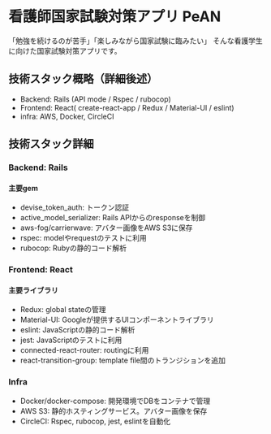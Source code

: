 # 看護師国家試験対策アプリ PeAN
「勉強を続けるのが苦手」「楽しみながら国家試験に臨みたい」
そんな看護学生に向けた国家試験対策アプリです。

## 技術スタック概略（詳細後述）
- Backend: Rails (API mode / Rspec / rubocop)
- Frontend: React( create-react-app / Redux / Material-UI / eslint)
- infra: AWS, Docker, CircleCI

## 技術スタック詳細
### Backend: Rails
#### 主要gem
- devise_token_auth: トークン認証
- active_model_serializer: Rails APIからのresponseを制御
- aws-fog/carrierwave: アバター画像をAWS S3に保存
- rspec: modelやrequestのテストに利用
- rubocop: Rubyの静的コード解析

### Frontend: React
#### 主要ライブラリ
- Redux: global stateの管理
- Material-UI: Googleが提供するUIコンポーネントライブラリ
- eslint: JavaScriptの静的コード解析
- jest: JavaScriptのテストに利用
- connected-react-router: routingに利用
- react-transition-group: template file間のトランジションを追加

### Infra
- Docker/docker-compose: 開発環境でDBをコンテナで管理
- AWS S3: 静的ホスティングサービス。アバター画像を保存
- CircleCI: Rspec, rubocop, jest, eslintを自動化
